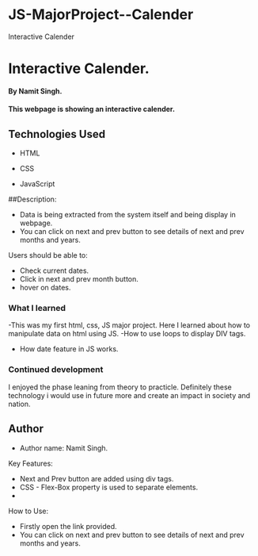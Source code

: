 # JS-MajorProject--Calender
Interactive Calender

# Interactive Calender.

#### By Namit Singh.

#### This webpage is showing an interactive calender.

## Technologies Used
    

* HTML

* CSS

* JavaScript

##Description:
- Data is being extracted from the system itself and being display in webpage.
- You can click on next and prev button to see details of next and prev months and years.

Users should be able to:

 
- Check current dates.
- Click in next and prev month button.
- hover on dates.

### What I learned


-This was my first html, css, JS major project. Here I learned about how to manipulate data on html using JS.
-How to use loops to display DIV tags.
- How date feature in JS works.

### Continued development


I enjoyed the phase leaning from theory to practicle. Definitely these technology i would use in future more and create an impact in society and nation.




## Author

- Author name: 
Namit Singh.


Key Features:
- Next and Prev button are added using div tags.
- CSS - Flex-Box property is used to separate elements.
- 

How to Use:
- Firstly open the link provided.
- You can click on next and prev button to see details of next and prev months and years.
